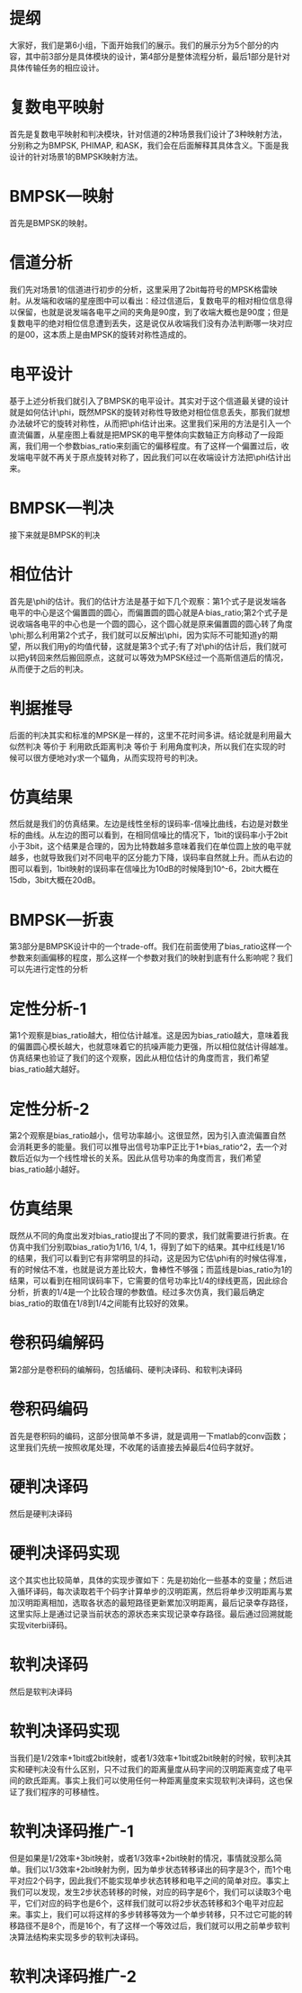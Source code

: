 # 提纲
大家好，我们是第6小组，下面开始我们的展示。我们的展示分为5个部分的内容，其中前3部分是具体模块的设计，第4部分是整体流程分析，最后1部分是针对具体传输任务的相应设计。

# 复数电平映射
首先是复数电平映射和判决模块，针对信道的2种场景我们设计了3种映射方法，分别称之为BMPSK, PHIMAP, 和ASK，我们会在后面解释其具体含义。下面是我设计的针对场景1的BMPSK映射方法。

# BMPSK—映射
首先是BMPSK的映射。

# 信道分析
我们先对场景1的信道进行初步的分析，这里采用了2bit每符号的MPSK格雷映射。从发端和收端的星座图中可以看出：经过信道后，复数电平的相对相位信息得以保留，也就是说发端各电平之间的夹角是90度，到了收端大概也是90度；但是复数电平的绝对相位信息遭到丢失，这是说仅从收端我们没有办法判断哪一块对应的是00，这本质上是由MPSK的旋转对称性造成的。

# 电平设计
基于上述分析我们就引入了BMPSK的电平设计。其实对于这个信道最关键的设计就是如何估计\phi，既然MPSK的旋转对称性导致绝对相位信息丢失，那我们就想办法破坏它的旋转对称性，从而把\phi估计出来。这里我们采用的方法是引入一个直流偏置，从星座图上看就是把MPSK的电平整体向实数轴正方向移动了一段距离，我们用一个参数bias_ratio来刻画它的偏移程度。有了这样一个偏置过后，收发端电平就不再关于原点旋转对称了，因此我们可以在收端设计方法把\phi估计出来。

# BMPSK—判决
接下来就是BMPSK的判决

# 相位估计
首先是\phi的估计。我们的估计方法是基于如下几个观察：第1个式子是说发端各电平的中心是这个偏置圆的圆心，而偏置圆的圆心就是A·bias_ratio;第2个式子是说收端各电平的中心也是一个圆的圆心，这个圆心就是原来偏置圆的圆心转了角度\phi;那么利用第2个式子，我们就可以反解出\phi，因为实际不可能知道y的期望，所以我们用y的均值代替，这就是第3个式子;有了对\phi的估计后，我们就可以把y转回来然后搬回原点，这就可以等效为MPSK经过一个高斯信道后的情况，从而便于之后的判决。

# 判据推导
后面的判决其实和标准的MPSK是一样的，这里不花时间多讲。结论就是利用最大似然判决 等价于 利用欧氏距离判决 等价于 利用角度判决，所以我们在实现的时候可以很方便地对y求一个辐角，从而实现符号的判决。

# 仿真结果
然后就是我们的仿真结果。左边是线性坐标的误码率-信噪比曲线，右边是对数坐标的曲线。从左边的图可以看到，在相同信噪比的情况下，1bit的误码率小于2bit小于3bit，这个结果是合理的，因为比特数越多意味着我们在单位圆上放的电平就越多，也就导致我们对不同电平的区分能力下降，误码率自然就上升。而从右边的图可以看到，1bit映射的误码率在信噪比为10dB的时候降到10^-6，2bit大概在15db，3bit大概在20dB。

# BMPSK—折衷
第3部分是BMPSK设计中的一个trade-off。我们在前面使用了bias_ratio这样一个参数来刻画偏移的程度，那么这样一个参数对我们的映射到底有什么影响呢？我们可以先进行定性的分析

# 定性分析-1
第1个观察是bias_ratio越大，相位估计越准。这是因为bias_ratio越大，意味着我的偏置圆心模长越大，也就意味着它的抗噪声能力更强，所以相位就估计得越准。仿真结果也验证了我们的这个观察，因此从相位估计的角度而言，我们希望bias_ratio越大越好。

# 定性分析-2
第2个观察是bias_ratio越小，信号功率越小。这很显然，因为引入直流偏置自然会消耗更多的能量。我们可以推导出信号功率P正比于1+bias_ratio^2，去一个对数后近似为一个线性增长的关系。因此从信号功率的角度而言，我们希望bias_ratio越小越好。

# 仿真结果
既然从不同的角度出发对bias_ratio提出了不同的要求，我们就需要进行折衷。在仿真中我们分别取bias_ratio为1/16, 1/4, 1，得到了如下的结果。其中红线是1/16的结果，我们可以看到它有非常明显的抖动，这是因为它估\phi有的时候估得准，有的时候估不准，也就是说方差比较大，鲁棒性不够强；而蓝线是bias_ratio为1的结果，可以看到在相同误码率下，它需要的信号功率比1/4的绿线更高，因此综合分析，折衷的1/4是一个比较合理的参数值。经过多次仿真，我们最后确定bias_ratio的取值在1/8到1/4之间能有比较好的效果。

# 卷积码编解码
第2部分是卷积码的编解码，包括编码、硬判决译码、和软判决译码

# 卷积码编码
首先是卷积码的编码，这部分很简单不多讲，就是调用一下matlab的conv函数；这里我们先统一按照收尾处理，不收尾的话直接去掉最后4位码字就好。

# 硬判决译码
然后是硬判决译码

# 硬判决译码实现
这个其实也比较简单，具体的实现步骤如下：先是初始化一些基本的变量；然后进入循环译码，每次读取若干个码字计算单步的汉明距离，然后将单步汉明距离与累加汉明距离相加，选取各状态的最短路径更新累加汉明距离，最后记录幸存路径，这里实际上是通过记录当前状态的源状态来实现记录幸存路径。最后通过回溯就能实现viterbi译码。

# 软判决译码
然后是软判决译码

# 软判决译码实现
当我们是1/2效率+1bit或2bit映射，或者1/3效率+1bit或2bit映射的时候，软判决其实和硬判决没有什么区别，只不过我们的距离量度从码字间的汉明距离变成了电平间的欧氏距离。事实上我们可以使用任何一种距离量度来实现软判决译码，这也保证了我们程序的可移植性。

# 软判决译码推广-1
但是如果是1/2效率+3bit映射，或者1/3效率+2bit映射的情况，事情就没那么简单。我们以1/3效率+2bit映射为例，因为单步状态转移译出的码字是3个，而1个电平对应2个码字，因此我们不能实现单步状态转移和电平之间的简单对应。事实上我们可以发现，发生2步状态转移的时候，对应的码字是6个，我们可以读取3个电平，它们对应的码字也是6个，这样我们就可以将2步状态转移和3个电平对应起来。事实上，我们可以将这样的多步转移等效为一个单步转移，只不过它可能的转移路径不是8个，而是16个，有了这样一个等效过后，我们就可以用之前单步软判决算法结构来实现多步的软判决译码。

# 软判决译码推广-2
